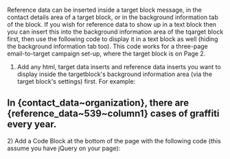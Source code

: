 Reference data can be inserted inside a target block message, in the contact details area of a target block, or in the background information tab of the block.
If you wish for reference data to show up in a text block then you can insert this into the background information area of the tqarget block first, then use the following code to display it in a text block as well (hiding the background information tab too).
This code works for a three-page email-to-target campaign set-up, where the target block is on Page 2.
1) Add any html, target data inserts and reference data inserts you want to display inside the targetblock's background information area (via the target block's settings) first. 
For example:
<h2>In {contact_data~organization}, there are {reference_data~539~column1} cases of graffiti every year.</h2> 
2) Add a Code Block at the bottom of the page with the following code (this assume you have jQuery on your page):
<script>
    $(".en__component--copyblock.referencemessage").html($(".en__contactBackground__text pre").text().trim());
</script> 
<style>
    .en__contactDetails__background {
        display: none !important;
    }
</style> 
